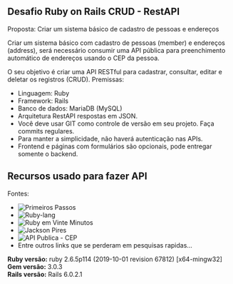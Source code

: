 ## Desafio Ruby on Rails CRUD - RestAPI

Proposta: Criar um sistema básico de cadastro de pessoas e endereços

Criar um sistema básico com cadastro de pessoas (member) e endereços (address), será necessário consumir uma API pública para preenchimento automático de endereços usando o CEP da pessoa.

O seu objetivo é criar uma API RESTful para cadastrar, consultar, editar e deletar os registros (CRUD).
Premissas:
* Linguagem: Ruby
* Framework: Rails
* Banco de dados: MariaDB (MySQL)
* Arquitetura RestAPI respostas em JSON.
* Você deve usar GIT como controle de versão em seu projeto. Faça commits regulares. 
* Para manter a simplicidade, não haverá autenticação nas APIs. 
* Frontend e páginas com formulários são opcionais, pode entregar somente o backend.
## Recursos usado para fazer API

Fontes:<br />
* ![Primeiros Passos](https://www.ruby-lang.org/pt/documentation/)<br />
* ![Ruby-lang](https://www.ruby-lang.org/pt/documentation/)<br />
* ![Ruby em Vinte Minutos](https://www.ruby-lang.org/pt/documentation/quickstart/)<br />
* ![Jackson Pires](https://www.youtube.com/watch?v=ZHPondVB9RQ)<br />
* ![API Publica - CEP](https://viacep.com.br/ws/88051431/json)<br />
* Entre outros links que se perderam em pesquisas rapidas...<br />

**Ruby versão:** ruby 2.6.5p114 (2019-10-01 revision 67812) [x64-mingw32]<br />
**Gem versão:** 3.0.3<br />
**Rails versão:** Rails 6.0.2.1<br />
